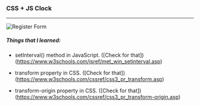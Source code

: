 ### CSS + JS Clock

<hr>

![Register Form](https://i.hizliresim.com/bA05Pe.png)

##### Things that I learned:

- setInterval() method in JavaScript. ([Check for that])(https://www.w3schools.com/jsref/met_win_setinterval.asp)

- transform property in CSS. ([Check for that])(https://www.w3schools.com/cssref/css3_pr_transform.asp)

- transform-origin property in CSS. ([Check for that])(https://www.w3schools.com/cssref/css3_pr_transform-origin.asp)
